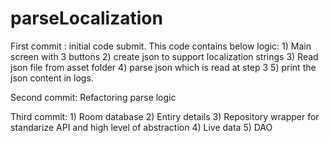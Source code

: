 # parseLocalization

First commit :
    initial code submit. This code contains below logic:
    1) Main screen with 3 buttons 
    2) create json to support localization strings
    3) Read json file from asset folder
    4) parse json which is read at step 3
    5) print the json content in logs.

Second commit: Refactoring parse logic

Third commit: 
    1) Room database
    2) Entiry details
    3) Repository wrapper for standarize API and high level of abstraction
    4) Live data 
    5) DAO


